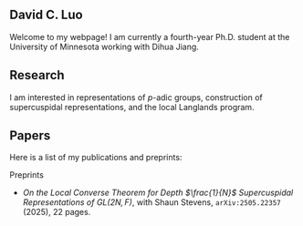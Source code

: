 ## David C. Luo

Welcome to my webpage! I am currently a fourth-year Ph.D. student at the University of Minnesota working with Dihua Jiang.

## Research

I am interested in representations of *p*-adic groups, construction of supercuspidal representations, and the local Langlands program. 

## Papers

Here is a list of my publications and preprints: 

Preprints
* _On the Local Converse Theorem for Depth $\frac{1}{N}$ Supercuspidal Representations of $\text{GL}(2N, F)$_, with Shaun Stevens, $\texttt{arXiv:2505.22357}$ (2025), 22 pages.

